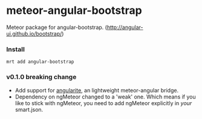meteor-angular-bootstrap
========================

Meteor package for angular-bootstrap. (http://angular-ui.github.io/bootstrap/)

### Install
`mrt add angular-bootstrap`

### v0.1.0 breaking change

* Add support for [angularite](https://github.com/ccll/meteor-angularite), an lightweight meteor-angular bridge.
* Dependency on ngMeteor changed to a 'weak' one. Which means if you like to stick with ngMeteor, you need to add ngMeteor explicitly in _your_ smart.json.

